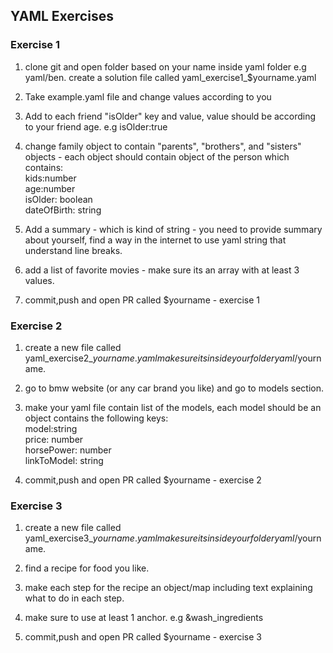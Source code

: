 ## YAML Exercises


### Exercise 1 
1. clone git and open folder based on your name inside yaml folder e.g yaml/ben. create a solution file called yaml_exercise1_$yourname.yaml 

2. Take example.yaml file and change values according to you

3. Add to each friend "isOlder" key and value, value should be according to your friend age. e.g isOlder:true 

3. change family object to contain 
"parents", "brothers", and "sisters" objects - each object should contain object of the person which contains:  
kids:number  
age:number  
isOlder: boolean  
dateOfBirth: string  

4. Add a summary - which is kind of string - you need to provide summary about yourself, find a way in the internet to use yaml string that understand line breaks.

5. add a list of favorite movies - make sure its an array with at least 3 values.

6. commit,push and open PR called $yourname - exercise 1


### Exercise 2

1. create a new file called yaml_exercise2_$yourname.yaml make sure its inside your folder yaml/$yourname.

2. go to bmw website (or any car brand you like) and go to models section.

3. make your yaml file contain list of the models, each model should be an object contains the following keys:  
model:string  
price: number  
horsePower: number  
linkToModel: string  

4. commit,push and open PR called $yourname - exercise 2

### Exercise 3

1.  create a new file called yaml_exercise3_$yourname.yaml make sure its inside your folder yaml/$yourname.

2. find a recipe for food you like. 

3. make each step for the recipe an object/map including text explaining what to do in each step.

4. make sure to use at least 1 anchor. e.g &wash_ingredients

5. commit,push and open PR called $yourname - exercise 3

